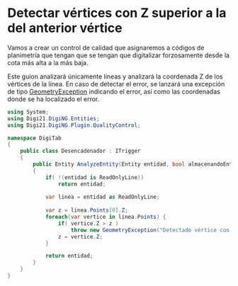 # Detectar vértices con Z superior a la del anterior vértice

Vamos a crear un control de calidad que asignaremos a códigos de planimetría que tengan que se tengan que digitalizar forzosamente desde la cota más alta a la más baja. 

Este guion analizará únicamente líneas y analizará la coordenada Z de los vértices de la línea. En caso de detectar el error, se lanzará una excepción de tipo [GeometryException](/digi3d-net/programacion/.net/referencia/digi21.diging.plugin/digi21.diging.plugin.qualitycontrol/excepciones/geometryexception.md) indicando el error, así como las coordenadas donde se ha localizado el error.

```csharp
using System;
using Digi21.DigiNG.Entities;
using Digi21.DigiNG.Plugin.QualityControl;

namespace DigiTab
{
    public class Desencadenador : ITrigger 
    {
	    public Entity AnalyzeEntity(Entity entidad, bool almacenandoEntidad) 
        {
            if( !(entidad is ReadOnlyLine))
                return entidad;
                
            var linea = entidad as ReadOnlyLine;
            
            var z = linea.Points[0].Z;
            foreach(var vertice in linea.Points) {
                if( vertice.Z > z )
                    throw new GeometryException("Detectado vértice con coordenada Z superior al anterior", vertice);
                z = vertice.Z;    
            }

            return entidad;
        }
    }
}
```

